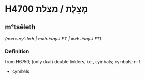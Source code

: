 # H4700 מְצֵלֶת / מצלת

## mᵉtsêleth

_(mets-ay'-leth | meh-tsay-LET | meh-tsay-LET)_

### Definition

from H6750; (only dual) double tinklers, i.e., cymbals; cymbals; n-f

- cymbals
